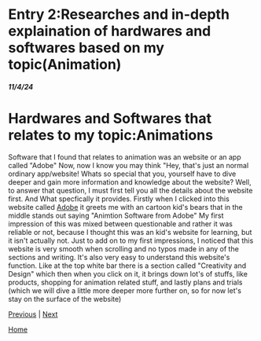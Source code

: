 # Entry 2:Researches and in-depth explaination of hardwares and softwares based on my topic(Animation)
##### 11/4/24
<h1>Hardwares and Softwares that relates to my topic:Animations</h1>

Software that I found that relates to animation was an website or an app called "Adobe"
Now, now I know you may think "Hey, that's just an normal ordinary app/website! Whats so special that you, yourself have to dive deeper and gain more information and knowledge about the website? Well, to answer that question, I must first tell you all the details about the website first. And What specfically it provides. Firstly when I clicked into this website called [Adobe](https://www.adobe.com/creativecloud/animation-software.html) it greets me with an cartoon kid's bears that in the middle stands out saying "Animtion Software from Adobe" My first impression of this was mixed between questionable and rather it was reliable or not, because I thought this was an kid's website for learning, but it isn't actually not. Just to add on to my first impressions, I noticed that this website is very smooth when scrolling and no typos made in any of the sections and writing. It's also very easy to understand this website's function. Like at the top white bar there is a section called "Creativity and Design" which then when you click on it, it brings down lot's of stuffs, like products, shopping for animation related stuff, and lastly plans and trials (which we will dive a little more deeper more further on, so for now let's stay on the surface of the website)

[Previous](entry01.md) | [Next](entry03.md)

[Home](../README.md)
